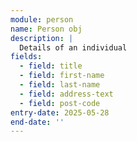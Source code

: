 ```yaml
---
module: person
name: Person obj
description: |
  Details of an individual
fields:
  - field: title
  - field: first-name
  - field: last-name
  - field: address-text
  - field: post-code
entry-date: 2025-05-28
end-date: ''
---
```

